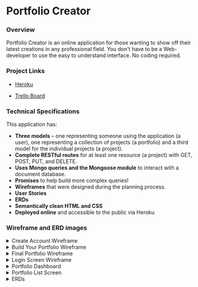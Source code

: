 # Portfolio Creator

### Overview
Portfolio Creator is an online application for those wanting to show off their latest creations in any professional field. You don't have to be a Web-developer to use the easy to understand interface. No coding required.

### Project Links

- [Heroku](https://portfolio-creator.herokuapp.com/)

- [Trello Board](https://trello.com/b/DLemEGpQ/wdi-11-project-2)

### Technical Specifications

This application has:

* **Three models** – one representing someone using the application (a user), one representing a collection of projects (a portfolio) and a third model for the individual projects (a project).
* **Complete RESTful routes** for at least one resource (a project) with GET, POST, PUT, and DELETE.
* **Uses Mongo queries and the Mongoose module** to interact with a document database.
* **Promises** to help build more complex queries!
* **Wireframes** that were designed during the planning process.
* **User Stories**
* **ERDs**
* **Semantically clean HTML and CSS**
* **Deployed online** and accessible to the public via Heroku

### Wireframe and ERD images

<details>
<summary>Create Account Wireframe</summary>
https://files.slack.com/files-pri/T0351JZQ0-F6GNDV5DL/account_create.png
</details>

<details>
<summary>Build Your Portfolio Wireframe</summary>

</details>

<details>
<summary>Final Portfolio Wireframe</summary>

</details>

<details>
<summary>Login Screen Wireframe</summary>

</details>

<details>
<summary>Portfolio Dashboard</summary>

</details>

<details>
<summary>Portfolio List Screen</summary>

</details>

<details>
<summary>ERDs</summary>

</details>
